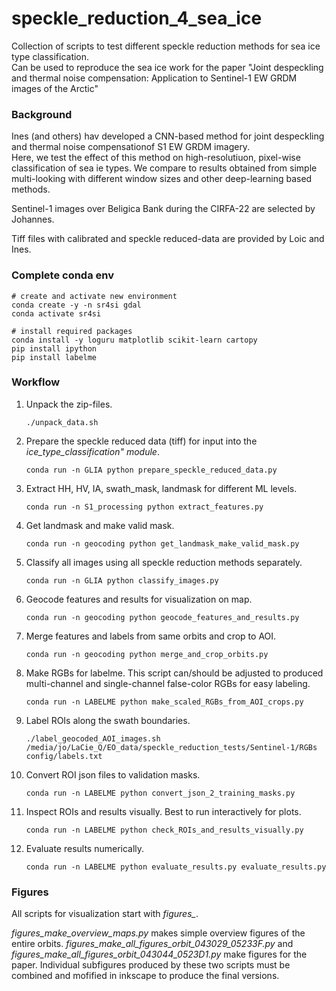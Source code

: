 # speckle_reduction_4_sea_ice

Collection of scripts to test different speckle reduction methods for sea ice type classification.  
Can be used to reproduce the sea ice work for the paper "Joint despeckling and thermal noise compensation: Application to Sentinel-1 EW GRDM images of the Arctic"


### Background
Ines (and others) hav developed a CNN-based method for joint despeckling and thermal noise compensationof S1 EW GRDM imagery.  
Here, we test the effect of this method on high-resolutiuon, pixel-wise classification of sea ie types. We compare to results obtained from simple multi-looking with different window sizes and other deep-learning based methods.

Sentinel-1 images over Beligica Bank during the CIRFA-22 are selected by Johannes.

Tiff files with calibrated and speckle reduced-data are provided by Loic and Ines.

### Complete conda env
    # create and activate new environment
    conda create -y -n sr4si gdal
    conda activate sr4si

    # install required packages
    conda install -y loguru matplotlib scikit-learn cartopy
    pip install ipython
    pip install labelme


### Workflow

1. Unpack the zip-files.

       ./unpack_data.sh

2. Prepare the speckle reduced data (tiff) for input into the *ice_type_classification" module*.

       conda run -n GLIA python prepare_speckle_reduced_data.py

3. Extract HH, HV, IA, swath_mask, landmask for different ML levels.

       conda run -n S1_processing python extract_features.py

4. Get landmask and make valid mask.

       conda run -n geocoding python get_landmask_make_valid_mask.py

5. Classify all images using all speckle reduction methods separately.

       conda run -n GLIA python classify_images.py

6. Geocode features and results for visualization on map.

       conda run -n geocoding python geocode_features_and_results.py

7. Merge features and labels from same orbits and crop to AOI.

       conda run -n geocoding python merge_and_crop_orbits.py

8. Make RGBs for labelme. This script can/should be adjusted to produced multi-channel and single-channel false-color RGBs for easy labeling.

       conda run -n LABELME python make_scaled_RGBs_from_AOI_crops.py 

9. Label ROIs along the swath boundaries.

       ./label_geocoded_AOI_images.sh /media/jo/LaCie_Q/EO_data/speckle_reduction_tests/Sentinel-1/RGBs config/labels.txt 

10. Convert ROI json files to validation masks.

        conda run -n LABELME python convert_json_2_training_masks.py

11. Inspect ROIs and results visually. Best to run interactively for plots.

        conda run -n LABELME python check_ROIs_and_results_visually.py

12. Evaluate results numerically.

        conda run -n LABELME python evaluate_results.py evaluate_results.py


### Figures

All scripts for visualization start with *figures_*.  

*figures_make_overview_maps.py* makes simple overview figures of the entire orbits.
*figures_make_all_figures_orbit_043029_05233F.py* and *figures_make_all_figures_orbit_043044_0523D1.py* make figures for the paper. Individual subfigures produced by these two scripts must be combined and mofified in inkscape to produce the final versions.


